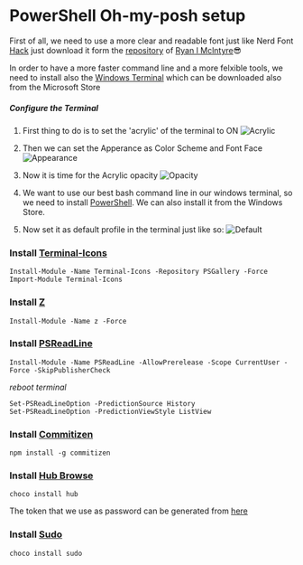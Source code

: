 # PowerShell Oh-my-posh setup

First of all, we need to use a more clear and readable font just like Nerd Font [Hack](https://github.com/ryanoasis/nerd-fonts/releases/download/v2.1.0/Hack.zip) just download it form the [repository](https://github.com/ryanoasis/nerd-fonts) of [Ryan l Mclntyre](https://github.com/ryanoasis)😎

In order to have a more faster command line and a more felxible tools, we need to install also the [Windows Terminal](https://github.com/microsoft/terminal) which can be downloaded also from the Microsoft Store

##### Configure the Terminal
1. First thing to do is to set the 'acrylic' of the terminal to ON
![Acrylic](https://i.ibb.co/412Dkhc/Capture.png)

2. Then we can set the Apperance as Color Scheme and Font Face
![Appearance](https://i.ibb.co/mCNM4Sc/Capture.png)

3. Now it is time for the Acrylic opacity
![Opacity](https://i.ibb.co/Wgd1pW9/Capture.png)

4. We want to use our best bash command line in our windows terminal, so we need to install [PowerShell](https://github.com/PowerShell/PowerShell/releases/tag/v7.2.2). We can also install it from the Windows Store.

5. Now set it as default profile in the terminal just like so:
![Default](https://i.ibb.co/ggnmG95/Cattura.png)

### Install [Terminal-Icons](https://github.com/devblackops/Terminal-Icons)
```
Install-Module -Name Terminal-Icons -Repository PSGallery -Force
Import-Module Terminal-Icons
```

### Install [Z](https://github.com/rupa/z)
```
Install-Module -Name z -Force
```

### Install [PSReadLine](https://github.com/PowerShell/PSReadLine)
```
Install-Module -Name PSReadLine -AllowPrerelease -Scope CurrentUser -Force -SkipPublisherCheck
```
_reboot terminal_
```
Set-PSReadLineOption -PredictionSource History
Set-PSReadLineOption -PredictionViewStyle ListView
```

### Install [Commitizen](https://github.com/commitizen/cz-cli)
```
npm install -g commitizen
```

### Install [Hub Browse](https://github.com/github/hub)
```
choco install hub
```
The token that we use as password can be generated from [here](https://github.com/settings/tokens)

### Install [Sudo](https://community.chocolatey.org/packages/Sudo)
```
choco install sudo
```
